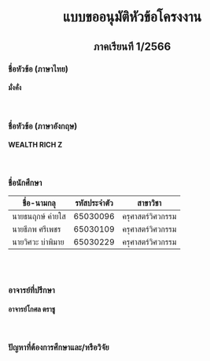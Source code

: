 <H1 align = center>แบบขออนุมัติหัวข้อโครงงาน</H1>	
<H2 align = center>ภาคเรียนที 1/2566</H2>
<H3>ชื่อหัวข้อ (ภาษาไทย)</H3>
<H4>มั่งคั่ง</H4>
<br>
<H3>ชื่อหัวข้อ (ภาษาอังกฤษ)</H3>	
<H4>WEALTH RICH Z</H4>
<br>
<H3>ชื่อนักศึกษา</H3>

|ชื่อ-นามกลุ|รหัสประจำตัว|สาขาวิชา|
|-----------|--------|-------|
|นายธนฤกษ์ ค่ายใส|65030096|ครุศาสตร์วิศวกรรม|
|นายธีภพ ศรีเพชร|65030109|ครุศาสตร์วิศวกรรม|
|นายวิศวะ บ่าพิมาย|65030229|ครุศาสตร์วิศวกรรม|
<br>
<br>
<H3>อาจารย์ที่ปรึกษา</H3>
<H4>อาจารย์โกศล ตราชู</H4>
<br>
<H3>ปัญหาที่ต้องการศึกษาและ/หรือวิจัย</H3>	

